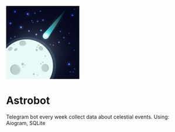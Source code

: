 <img src="astro_bot_logo.jpg" width="200" height="200">

# Astrobot

Telegram bot every week collect data about celestial events.
Using: Aiogram, SQLite

